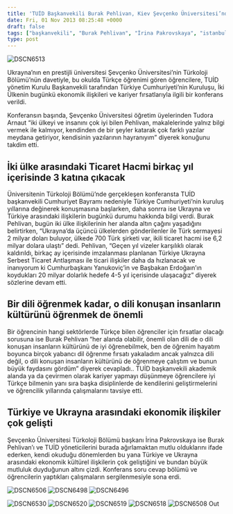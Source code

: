 ```yaml
---
title: 'TUİD Başkanvekili Burak Pehlivan, Kiev Şevçenko Üniversitesi’nde Konferans Verdi'
date: Fri, 01 Nov 2013 08:25:48 +0000
draft: false
tags: ["başkanvekili", "Burak Pehlivan", "İrina Pakrovskaya", "istanbul", "Kiev", "konferans", "Şevçenko", "Şevçenko Üniversitesi", "ticaret hacmi", "Tudora Arnaut", "TUİD", "TUİD (Türk Ukrayna İşadamları Derneği)", "Ukrayna Türkçe", "Ukrayna Türkoloji", "üniversitesinde", "verdi"]
type: post
---
```


![DSCN6513](http://tuid.org.ua/wp-content/uploads/2013/11/DSCN6513.jpg)

Ukrayna’nın en prestijli üniversitesi Şevçenko Üniversitesi’nin Türkoloji Bölümü’nün davetiyle, bu okulda Türkçe öğrenimi gören öğrencilere, TUİD yönetim Kurulu Başkanvekili tarafından Türkiye Cumhuriyeti’nin Kuruluşu, İki Ülkenin bugünkü ekonomik ilişkileri ve kariyer fırsatlarıyla ilgili bir konferans verildi.

Konferansın başında, Şevçenko Üniversitesi öğretim üyelerinden Tudora Arnaut “iki ülkeyi ve insanını çok iyi bilen Pehlivan, makalelerinde yalnız bilgi vermek ile kalmıyor, kendinden de bir şeyler katarak çok farklı yazılar meydana getiriyor, kendisinin yazılarının hayranıyım” diyerek konuğunu takdim etti.


İki ülke arasındaki Ticaret Hacmi birkaç yıl içerisinde 3 katına çıkacak
------------------------------------------------------------------------


Üniversitenin Türkoloji Bölümü’nde gerçekleşen konferansta TUİD başkanvekili Cumhuriyet Bayramı nedeniyle Türkiye Cumhuriyeti’nin kuruluş yıllarına değinerek konuşmasına başlarken, daha sonrra ise Ukrayna ve Türkiye arasındaki ilişkilerin bugünkü durumu hakkında bilgi verdi. Burak Pehlivan, bugün iki ülke ilişkilerinin her alanda altın çağını yaşadığını belirtirken, “Ukrayna’da üçüncü ülkelerden gönderilenler ile Türk sermayesi 2 milyar doları buluyor, ülkede 700 Türk şirketi var, ikili ticaret hacmi ise 6,2 milyar dolara ulaştı” dedi. Pehlivan, “Geçen yıl vizeler karşılıklı olarak kaldırıldı, birkaç ay içerisinde imzalanması planlanan Türkiye Ukrayna Serbest Ticaret Antlaşması ile ticari ilişkiler daha da hızlanacak ve inanıyorum ki Cumhurbaşkanı Yanukoviç’in ve Başbakan Erdoğaın’ın koydukları 20 milyar dolarlık hedefe 4-5 yıl içerisinde ulaşacağız” diyerek sözlerine devam etti.


Bir dili öğrenmek kadar, o dili konuşan insanların kültürünü öğrenmek de önemli
-------------------------------------------------------------------------------


Bir öğrencinin hangi sektörlerde Türkçe bilen öğrenciler için fırsatlar olacağı sorusuna ise Burak Pehlivan “her alanda olabilir, önemli olan dili de o dili konuşan insanların kültürünü de iyi öğrenebilmek, ben de öğrenim hayatım boyunca birçok yabancı dil öğrenme fırsatı yakaladım ancak yalnızca dili değil, o dili konuşan insanların kültürünü de öğrenmeye çalıştım ve bunun büyük faydasını gördüm” diyerek cevapladı.. TUİD başkanvekili akademik alanda ya da çevirmen olarak kariyer yapmayı düşünmeye öğrencilere iyi Türkçe bilmenin yanı sıra başka disiplinlerde de kendilerini geliştirmelerini ve öğrencilik yıllarında çalışmalarını tavsiye etti.


Türkiye ve Ukrayna arasındaki ekonomik ilişkiler çok gelişti
------------------------------------------------------------


Şevçenko Üniversitesi Türkoloji Bölümü başkanı İrina Pakrovskaya ise Burak Pehlivan’ı ve TUİD yöneticilerini burada ağırlamaktan mutlu olduklarını ifade ederken, kendi okuduğu dönemlerden bu yana Türkiye ve Ukrayna arasındaki ekonomik kültürel ilişkilerin çok geliştiğini ve bundan büyük mutluluk duyduğunun altını çizdi.
Konferans soru cevap bölümü ve öğrencilerin yaptıkları çalışmaların sergilenmesiyle sona erdi.

![DSCN6506](http://tuid.org.ua/wp-content/uploads/2013/11/DSCN6506.jpg)
![DSCN6498](http://tuid.org.ua/wp-content/uploads/2013/11/DSCN6498.jpg)
![DSCN6496](http://tuid.org.ua/wp-content/uploads/2013/11/DSCN6496.jpg)

![DSCN6530](http://tuid.org.ua/wp-content/uploads/2013/11/DSCN6530.jpg)
![DSCN6520](http://tuid.org.ua/wp-content/uploads/2013/11/DSCN6520.jpg)
![DSCN6519](http://tuid.org.ua/wp-content/uploads/2013/11/DSCN6519.jpg)
![DSCN6518](http://tuid.org.ua/wp-content/uploads/2013/11/DSCN6518.jpg)
![DSCN6508](http://tuid.org.ua/wp-content/uploads/2013/11/DSCN6508.jpg)
Out
